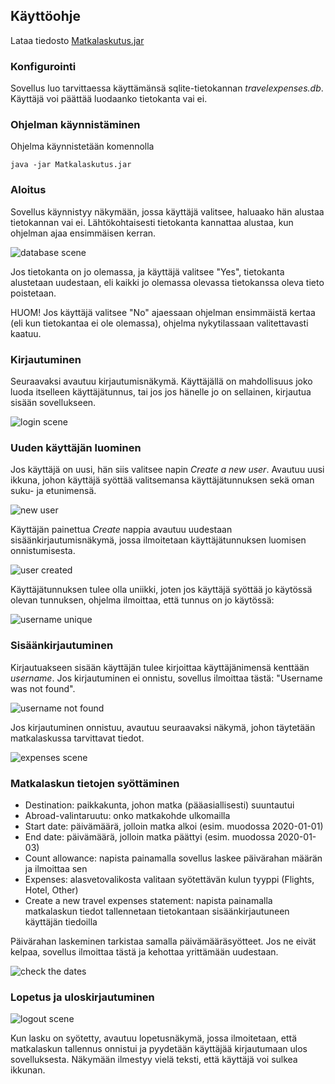 ## Käyttöohje

Lataa tiedosto [Matkalaskutus.jar](https://github.com/AgdaHTH/matkalasku/releases/tag/viikko7)

### Konfigurointi

Sovellus luo tarvittaessa käyttämänsä sqlite-tietokannan *travelexpenses.db*. Käyttäjä voi 
päättää luodaanko tietokanta vai ei.

### Ohjelman käynnistäminen

Ohjelma käynnistetään komennolla

    java -jar Matkalaskutus.jar

### Aloitus
Sovellus käynnistyy näkymään, jossa käyttäjä valitsee, haluaako hän alustaa 
tietokannan vai ei. Lähtökohtaisesti tietokanta kannattaa alustaa, kun ohjelman ajaa
ensimmäisen kerran. 

![database scene](databaseScene.PNG)

Jos tietokanta on jo olemassa, ja käyttäjä valitsee "Yes", tietokanta alustetaan uudestaan, eli
kaikki jo olemassa olevassa tietokanssa oleva tieto poistetaan. 

HUOM! Jos käyttäjä valitsee "No" ajaessaan ohjelman ensimmäistä kertaa (eli kun tietokantaa
ei ole olemassa), ohjelma nykytilassaan valitettavasti kaatuu.

### Kirjautuminen

Seuraavaksi avautuu kirjautumisnäkymä. Käyttäjällä on mahdollisuus
joko luoda itselleen käyttäjätunnus, tai jos jos hänelle jo on sellainen,
kirjautua sisään sovellukseen.

![login scene](loginScene.PNG)

### Uuden käyttäjän luominen
Jos käyttäjä on uusi, hän siis valitsee napin *Create a new user*. Avautuu
uusi ikkuna, johon käyttäjä syöttää valitsemansa käyttäjätunnuksen
sekä oman suku- ja etunimensä. 

![new user](new_user.PNG)

Käyttäjän painettua *Create* nappia avautuu uudestaan sisäänkirjautumisnäkymä, 
jossa ilmoitetaan käyttäjätunnuksen luomisen onnistumisesta. 

![user created](user_created.PNG)

Käyttäjätunnuksen tulee olla uniikki, joten jos käyttäjä syöttää jo käytössä
olevan tunnuksen, ohjelma ilmoittaa, että tunnus on jo käytössä:

![username unique](unique.PNG)

### Sisäänkirjautuminen
Kirjautuakseen sisään käyttäjän tulee kirjoittaa käyttäjänimensä kenttään
*username*. Jos kirjautuminen ei onnistu, sovellus ilmoittaa tästä: "Username was not found". 

![username not found](username_not_found.PNG)

Jos kirjautuminen onnistuu, avautuu seuraavaksi näkymä, johon täytetään matkalaskussa tarvittavat 
tiedot. 

![expenses scene](expensesScene_filled.PNG)

### Matkalaskun tietojen syöttäminen
* Destination: paikkakunta, johon matka (pääasiallisesti) suuntautui
* Abroad-valintaruutu: onko matkakohde ulkomailla
* Start date: päivämäärä, jolloin matka alkoi (esim. muodossa 2020-01-01)
* End date: päivämäärä, jolloin matka päättyi (esim. muodossa 2020-01-03)
* Count allowance: napista painamalla sovellus laskee päivärahan määrän ja ilmoittaa sen
* Expenses: alasvetovalikosta valitaan syötettävän kulun tyyppi (Flights, Hotel, Other)
* Create a new travel expenses statement: napista painamalla matkalaskun tiedot
 tallennetaan tietokantaan sisäänkirjautuneen käyttäjän tiedoilla

Päivärahan laskeminen tarkistaa samalla päivämääräsyötteet. Jos ne eivät kelpaa,
sovellus ilmoittaa tästä ja kehottaa yrittämään uudestaan.

![check the dates](check_dates.PNG)

### Lopetus ja uloskirjautuminen

![logout scene](lougoutScene.PNG)

Kun lasku on syötetty, avautuu lopetusnäkymä, jossa ilmoitetaan, että matkalaskun 
tallennus onnistui ja pyydetään käyttäjää kirjautumaan ulos sovelluksesta.
Näkymään ilmestyy vielä teksti, että käyttäjä voi sulkea ikkunan.
 